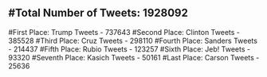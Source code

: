 #Total Number of Tweets: 1928092 
---
#First Place: Trump Tweets - 737643
#Second Place: Clinton Tweets - 385528
#Third Place: Cruz Tweets - 298110
#Fourth Place: Sanders Tweets - 214437
#Fifth Place: Rubio Tweets - 123257
#Sixth Place: Jeb! Tweets - 93320
#Seventh Place: Kasich Tweets - 50161
#Last Place: Carson Tweets - 25636
